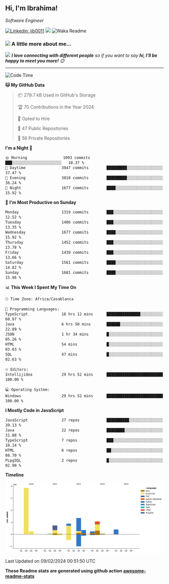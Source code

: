 <h2>Hi, I'm Ibrahima! </h2>
<p><em>Software Engineer 
</em></p>


[![Linkedin: iib0011](https://img.shields.io/badge/-iib0011-blue?style=flat-square&logo=Linkedin&logoColor=white&link=https://www.linkedin.com/in/iib0011/)](https://www.linkedin.com/in/iib0011/)
![](https://visitor-badge.glitch.me/badge?page_id=iib0011)
![Waka Readme](https://github.com/iib0011/iib0011/workflows/Waka%20Readme/badge.svg)


### <img src="https://media.giphy.com/media/VgCDAzcKvsR6OM0uWg/giphy.gif" width="50"> A little more about me...  


<img src="https://media.giphy.com/media/LnQjpWaON8nhr21vNW/giphy.gif" width="60"> <em><b>I love connecting with different people</b> so if you want to say <b>hi, I'll be happy to meet you more!</b> 😊</em>

---
<!--START_SECTION:waka-->
![Code Time](http://img.shields.io/badge/Code%20Time-2%2C916%20hrs%2014%20mins-blue)

**🐱 My GitHub Data** 

> 📦 279.7 kB Used in GitHub's Storage 
 > 
> 🏆 70 Contributions in the Year 2024
 > 
> 💼 Opted to Hire
 > 
> 📜 47 Public Repositories 
 > 
> 🔑 56 Private Repositories 
 > 
**I'm a Night 🦉** 

```text
🌞 Morning                1093 commits        ███░░░░░░░░░░░░░░░░░░░░░░   10.37 % 
🌆 Daytime                3947 commits        █████████░░░░░░░░░░░░░░░░   37.47 % 
🌃 Evening                3818 commits        █████████░░░░░░░░░░░░░░░░   36.24 % 
🌙 Night                  1677 commits        ████░░░░░░░░░░░░░░░░░░░░░   15.92 % 
```
📅 **I'm Most Productive on Sunday** 

```text
Monday                   1319 commits        ███░░░░░░░░░░░░░░░░░░░░░░   12.52 % 
Tuesday                  1406 commits        ███░░░░░░░░░░░░░░░░░░░░░░   13.35 % 
Wednesday                1677 commits        ████░░░░░░░░░░░░░░░░░░░░░   15.92 % 
Thursday                 1452 commits        ███░░░░░░░░░░░░░░░░░░░░░░   13.78 % 
Friday                   1439 commits        ███░░░░░░░░░░░░░░░░░░░░░░   13.66 % 
Saturday                 1561 commits        ████░░░░░░░░░░░░░░░░░░░░░   14.82 % 
Sunday                   1681 commits        ████░░░░░░░░░░░░░░░░░░░░░   15.96 % 
```


📊 **This Week I Spent My Time On** 

```text
🕑︎ Time Zone: Africa/Casablanca

💬 Programming Languages: 
TypeScript               18 hrs 12 mins      ███████████████░░░░░░░░░░   60.97 % 
Java                     6 hrs 50 mins       ██████░░░░░░░░░░░░░░░░░░░   22.89 % 
JSON                     1 hr 34 mins        █░░░░░░░░░░░░░░░░░░░░░░░░   05.26 % 
HTML                     54 mins             █░░░░░░░░░░░░░░░░░░░░░░░░   03.03 % 
SQL                      47 mins             █░░░░░░░░░░░░░░░░░░░░░░░░   02.63 % 

🔥 Editors: 
Intellijidea             29 hrs 52 mins      █████████████████████████   100.00 % 

💻 Operating System: 
Windows                  29 hrs 52 mins      █████████████████████████   100.00 % 
```

**I Mostly Code in JavaScript** 

```text
JavaScript               27 repos            ██████████░░░░░░░░░░░░░░░   39.13 % 
Java                     22 repos            ████████░░░░░░░░░░░░░░░░░   31.88 % 
TypeScript               7 repos             ███░░░░░░░░░░░░░░░░░░░░░░   10.14 % 
HTML                     6 repos             ██░░░░░░░░░░░░░░░░░░░░░░░   08.70 % 
PLpgSQL                  2 repos             █░░░░░░░░░░░░░░░░░░░░░░░░   02.90 % 
```



**Timeline**

![Lines of Code chart](https://raw.githubusercontent.com/iib0011/iib0011/master/assets/bar_graph.png)


 Last Updated on 09/02/2024 00:51:50 UTC
<!--END_SECTION:waka-->

**These Readme stats are generated using github action [awesome-readme-stats](https://github.com/iib0011/waka-readme-stats)**
